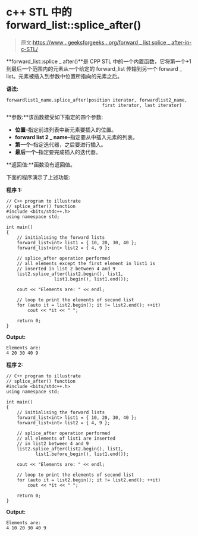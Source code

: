 # c++ STL 中的 forward_list::splice_after()

> 原文:[https://www . geeksforgeeks . org/forward _ list splice _ after-in-c-STL/](https://www.geeksforgeeks.org/forward_listsplice_after-in-c-stl/)

**forward_list::splice _ after()**是 CPP STL 中的一个内置函数，它将第一个+1 到最后一个范围内的元素从一个给定的 forward_list 传输到另一个 forward _ list。元素被插入到参数中位置所指向的元素之后。

**语法:**

```
forwardlist1_name.splice_after(position iterator, forwardlist2_name,
                                    first iterator, last iterator) 

```

**参数:**该函数接受如下指定的四个参数:

*   **位置**–指定前进列表中新元素要插入的位置。
*   **forward list 2 _ name**–指定要从中插入元素的列表。
*   **第一个**–指定迭代器，之后要进行插入。
*   **最后一个**–指定要完成插入的迭代器。

**返回值:**函数没有返回值。

下面的程序演示了上述功能:

**程序 1:**

```
// C++ program to illustrate
// splice_after() function
#include <bits/stdc++.h>
using namespace std;

int main()
{
    // initialising the forward lists
    forward_list<int> list1 = { 10, 20, 30, 40 };
    forward_list<int> list2 = { 4, 9 };

    // splice_after operation performed
    // all elements except the first element in list1 is
    // inserted in list 2 between 4 and 9
    list2.splice_after(list2.begin(), list1,  
                  list1.begin(), list1.end());

    cout << "Elements are: " << endl;

    // loop to print the elements of second list
    for (auto it = list2.begin(); it != list2.end(); ++it)
        cout << *it << " ";

    return 0;
}
```

**Output:**

```
Elements are: 
4 20 30 40 9

```

**程序 2:**

```
// C++ program to illustrate
// splice_after() function
#include <bits/stdc++.h>
using namespace std;

int main()
{
    // initialising the forward lists
    forward_list<int> list1 = { 10, 20, 30, 40 };
    forward_list<int> list2 = { 4, 9 };

    // splice_after operation performed
    // all elements of list1 are inserted
    // in list2 between 4 and 9
    list2.splice_after(list2.begin(), list1,
           list1.before_begin(), list1.end());

    cout << "Elements are: " << endl;

    // loop to print the elements of second list
    for (auto it = list2.begin(); it != list2.end(); ++it)
        cout << *it << " ";

    return 0;
}
```

**Output:**

```
Elements are: 
4 10 20 30 40 9

```